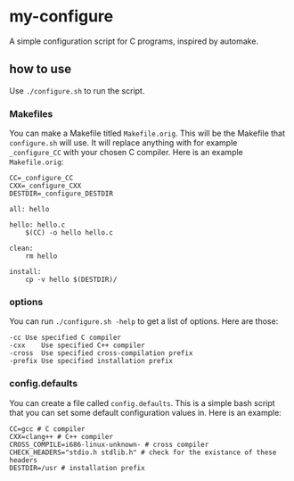 # my-configure
A simple configuration script for C programs, inspired by automake.

## how to use
Use ```./configure.sh``` to run the script.

### Makefiles
You can make a Makefile titled ```Makefile.orig```. This will be the Makefile that ```configure.sh``` will use. It will replace anything with for example ```_configure_CC``` with your chosen C compiler. Here is an example ```Makefile.orig```:

```
CC=_configure_CC
CXX=_configure_CXX
DESTDIR=_configure_DESTDIR

all: hello

hello: hello.c
	$(CC) -o hello hello.c

clean:
	rm hello

install:
	cp -v hello $(DESTDIR)/
```

### options
You can run ```./configure.sh -help``` to get a list of options. Here are those:

```
-cc	Use specified C compiler
-cxx	Use specified C++ compiler
-cross	Use specified cross-compilation prefix
-prefix Use specified installation prefix
```

### config.defaults
You can create a file called ```config.defaults```. This is a simple bash script that you can set some default configuration values in. Here is an example:

```
CC=gcc # C compiler
CXX=clang++ # C++ compiler
CROSS_COMPILE=i686-linux-unknown- # cross compiler
CHECK_HEADERS="stdio.h stdlib.h" # check for the existance of these headers
DESTDIR=/usr # installation prefix
```
